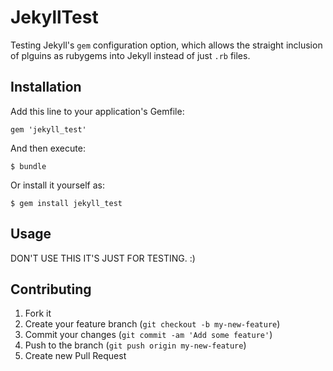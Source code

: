 # JekyllTest

Testing Jekyll's `gem` configuration option, which allows the straight
inclusion of plguins as rubygems into Jekyll instead of just `.rb`
files.

## Installation

Add this line to your application's Gemfile:

    gem 'jekyll_test'

And then execute:

    $ bundle

Or install it yourself as:

    $ gem install jekyll_test

## Usage

DON'T USE THIS IT'S JUST FOR TESTING. :)

## Contributing

1. Fork it
2. Create your feature branch (`git checkout -b my-new-feature`)
3. Commit your changes (`git commit -am 'Add some feature'`)
4. Push to the branch (`git push origin my-new-feature`)
5. Create new Pull Request
